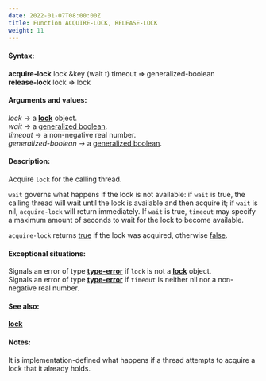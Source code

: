 ```yaml
---
date: 2022-01-07T08:00:00Z
title: Function ACQUIRE-LOCK, RELEASE-LOCK
weight: 11
---
```


#### Syntax:

**acquire-lock** lock &key (wait t) timeout => generalized-boolean\
**release-lock** lock => lock

#### Arguments and values:

*lock* -> a [**lock**](../lock) object.\
*wait* -> a [generalized
boolean](http://www.lispworks.com/documentation/HyperSpec/Body/26_glo_g.htm#generalized_boolean).\
*timeout* -> a non-negative real number.\
*generalized-boolean* -> a [generalized
boolean](http://www.lispworks.com/documentation/HyperSpec/Body/26_glo_g.htm#generalized_boolean).

#### Description:

Acquire `lock` for the calling thread.

`wait` governs what happens if the lock is not available: if `wait` is
true, the calling thread will wait until the lock is available and
then acquire it; if `wait` is nil, `acquire-lock` will return
immediately. If `wait` is true, `timeout` may specify a maximum amount
of seconds to wait for the lock to become available.

`acquire-lock` returns
[true](http://www.lispworks.com/documentation/HyperSpec/Body/26_glo_t.htm#true)
if the lock was acquired, otherwise
[false](http://www.lispworks.com/documentation/HyperSpec/Body/26_glo_f.htm#false).

#### Exceptional situations:

Signals an error of type
[**type-error**](http://www.lispworks.com/documentation/HyperSpec/Body/e_tp_err.htm#type-error)
if `lock` is not a [**lock**](../lock) object.\
Signals an error of type
[**type-error**](http://www.lispworks.com/documentation/HyperSpec/Body/e_tp_err.htm#type-error)
if `timeout` is neither nil nor a non-negative real number.

#### See also:

[**lock**](../lock)

#### Notes:

It is implementation-defined what happens if a thread attempts to
acquire a lock that it already holds.
